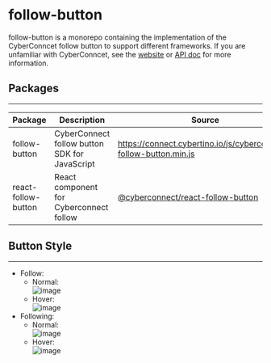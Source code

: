 # follow-button

follow-button is a monorepo containing the implementation of the CyberConncet follow button to support different frameworks. If you are unfamiliar with CyberConncet, see the [website](https://cyberconnect.me/) or [API doc](https://docs.cyberconnect.me/) for more information.


## Packages
---
| Package | Description | Source |
| -- | -- | -- |
| follow-button | CyberConnect follow button SDK for JavaScript | https://connect.cybertino.io/js/cyberconnect-follow-button.min.js
| react-follow-button | React component for Cyberconnect follow | [@cyberconnect/react-follow-button](https://www.npmjs.com/package/@cyberconnect/react-follow-button) |

## Button Style
---
- Follow:
  - Normal:<br />
    ![image](https://user-images.githubusercontent.com/17503721/143494393-d397246e-0901-4026-aa8a-666515ad6cc5.png)
  - Hover:<br />
    ![image](https://user-images.githubusercontent.com/17503721/143494572-598b1e0a-9c76-4f61-83d0-f25e589ef66e.png)
- Following:
  - Normal:<br />
    ![image](https://user-images.githubusercontent.com/17503721/143494432-3206ef20-9e1f-49d9-a27c-104044d6cd52.png)
  - Hover:<br />
    ![image](https://user-images.githubusercontent.com/17503721/143494445-8ac2abdc-9725-4921-a236-52655f52a54a.png)
